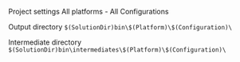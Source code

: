Project settings
All platforms - All Configurations

Output directory
`$(SolutionDir)bin\$(Platform)\$(Configuration)\`

Intermediate directory
`$(SolutionDir)bin\intermediates\$(Platform)\$(Configuration)\`

